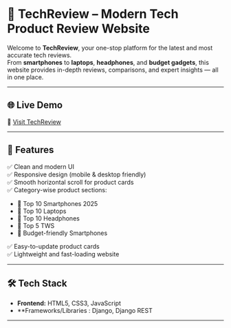 # 🧠 TechReview – Modern Tech Product Review Website

Welcome to **TechReview**, your one-stop platform for the latest and most accurate tech reviews.  
From **smartphones** to **laptops**, **headphones**, and **budget gadgets**, this website provides in-depth reviews, comparisons, and expert insights — all in one place.  

---

## 🌐 Live Demo
🔗 [Visit TechReview](https://web-production-e790.up.railway.app/)  


---

## 🚀 Features
✅ Clean and modern UI  
✅ Responsive design (mobile & desktop friendly)  
✅ Smooth horizontal scroll for product cards  
✅ Category-wise product sections:  
- 🔹 Top 10 Smartphones 2025  
- 🔹 Top 10 Laptops  
- 🔹 Top 10 Headphones  
- 🔹 Top 5 TWS  
- 🔹 Budget-friendly Smartphones  

✅ Easy-to-update product cards  
✅ Lightweight and fast-loading website  

---

## 🛠️ Tech Stack
- **Frontend:** HTML5, CSS3, JavaScript  
- **Frameworks/Libraries : Django,  Django REST 


---

